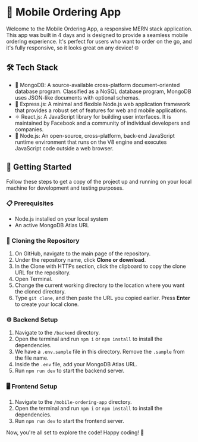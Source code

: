 # 📱 Mobile Ordering App

Welcome to the Mobile Ordering App, a responsive MERN stack application. This app was built in 4 days and is designed to provide a seamless mobile ordering experience. It's perfect for users who want to order on the go, and it's fully responsive, so it looks great on any device! 🌐

## 🛠️ Tech Stack

- 🍃 MongoDB: A source-available cross-platform document-oriented database program. Classified as a NoSQL database program, MongoDB uses JSON-like documents with optional schemas.
- 🚀 Express.js: A minimal and flexible Node.js web application framework that provides a robust set of features for web and mobile applications.
- ⚛️ React.js: A JavaScript library for building user interfaces. It is maintained by Facebook and a community of individual developers and companies.
- 💚 Node.js: An open-source, cross-platform, back-end JavaScript runtime environment that runs on the V8 engine and executes JavaScript code outside a web browser.

## 🚀 Getting Started

Follow these steps to get a copy of the project up and running on your local machine for development and testing purposes.

### 📋 Prerequisites

- Node.js installed on your local system
- An active MongoDB Atlas URL

### 🔄 Cloning the Repository

1. On GitHub, navigate to the main page of the repository.
2. Under the repository name, click **Clone or download**.
3. In the Clone with HTTPs section, click the clipboard to copy the clone URL for the repository.
4. Open Terminal.
5. Change the current working directory to the location where you want the cloned directory.
6. Type `git clone`, and then paste the URL you copied earlier. Press **Enter** to create your local clone.

### ⚙️ Backend Setup

1. Navigate to the `/backend` directory.
2. Open the terminal and run `npm i` or `npm install` to install the dependencies.
3. We have a `.env.sample` file in this directory. Remove the `.sample` from the file name.
4. Inside the `.env` file, add your MongoDB Atlas URL.
5. Run `npm run dev` to start the backend server.

### 🖥️ Frontend Setup

1. Navigate to the `/mobile-ordering-app` directory.
2. Open the terminal and run `npm i` or `npm install` to install the dependencies.
3. Run `npm run dev` to start the frontend server.

Now, you're all set to explore the code! Happy coding! 🎉
